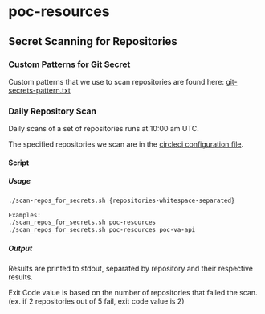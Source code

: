 # poc-resources

## Secret Scanning for Repositories

### Custom Patterns for Git Secret
Custom patterns that we use to scan repositories are found here: [git-secrets-pattern.txt](./git-secrets-pattern.txt)

### Daily Repository Scan
Daily scans of a set of repositories runs at 10:00 am UTC. 

The specified repositories we scan are in the [circleci configuration file](./.circleci/config.yml).

#### Script
##### Usage
```bash
./scan-repos_for_secrets.sh {repositories-whitespace-separated}

Examples: 
./scan_repos_for_secrets.sh poc-resources
./scan_repos_for_secrets.sh poc-resources poc-va-api
```
##### Output
Results are printed to stdout, separated by repository and their respective results. 

Exit Code value is based on the number of repositories that failed the scan. (ex. if 2 repositories out of 5 fail, exit code value is 2)
